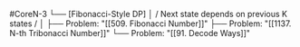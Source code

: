 #CoreN-3
└── [Fibonacci-Style DP]
    │   / Next state depends on previous K states /
    │
    ├── Problem: "[[509. Fibonacci Number]]"
    ├── Problem: "[[1137. N-th Tribonacci Number]]"
    └── Problem: "[[91. Decode Ways]]"